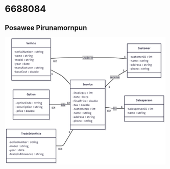 # 6688084<br>
## Posawee Pirunamornpun

![Screenshot](https://github.com/Beenpopi/HolidayTravelVehicles./blob/main/New_ClassDiagram.png)
